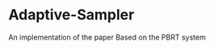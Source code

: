# Adaptive-Sampler
An implementation of the paper <Multidimensional Adaptive Sampling and Reconstruction for Ray Tracing> 
Based on the PBRT system
